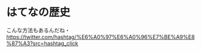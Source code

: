 # はてなの歴史
こんな方法もあるんだね・
https://twitter.com/hashtag/%E6%A0%97%E6%A0%96%E7%BE%A9%E8%87%A3?src=hashtag_click